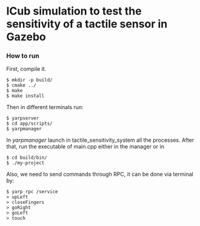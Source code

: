 # ICub simulation to test the sensitivity of a tactile sensor in Gazebo

### How to run
First, compile it.
```
$ mkdir -p build/
$ cmake ../
$ make 
$ make install
```

Then in different terminals run:
```
$ yarpserver
$ cd app/scripts/
$ yarpmanager
```
In _yarpmanager_ launch in tactile_sensitivity_system all the processes. After that, run the executable of main.cpp either in the manager or in
```
$ cd build/bin/
$ ./my-project
```
Also, we need to send commands through RPC, it can be done via terminal by:
```
$ yarp rpc /service
> upLeft
> closeFingers
> goRight
> goLeft
> touch
```
